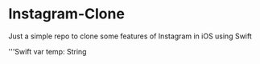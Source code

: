 # Instagram-Clone
Just a simple repo to clone some features of Instagram in iOS using Swift

'''Swift
  var temp: String
